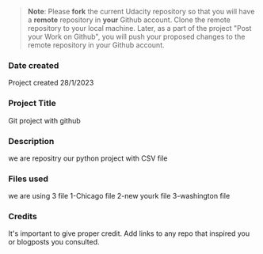 >**Note**: Please **fork** the current Udacity repository so that you will have a **remote** repository in **your** Github account. Clone the remote repository to your local machine. Later, as a part of the project "Post your Work on Github", you will push your proposed changes to the remote repository in your Github account.

### Date created
Project created 28/1/2023

### Project Title
Git project with github 

### Description
we are repositry our python project with CSV file  

### Files used
we are using 3 file 
1-Chicago file 
2-new yourk file 
3-washington file 

### Credits
It's important to give proper credit. Add links to any repo that inspired you or blogposts you consulted.

